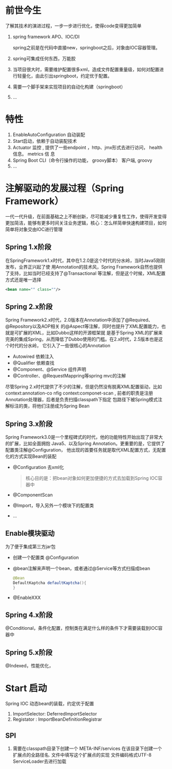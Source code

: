 # 前世今生

了解其技术的演进过程，一步一步进行优化，使得code变得更加简单

1. spring framework APO、IOC/DI

   spring之前是在代码中直接new，springboot之后，对象由IOC容器管理。

2. spring可集成任何东西，万能胶

3. 当项目很大时，需要维护配置很多xml，造成文件配置重量级，如何对配置进行轻量化，由此引出springboot，约定优于配置。

4. 需要一个脚手架来实现项目的自动化构建（springboot）

5. …

# 特性

1. EnableAutoConfiguration 自动装配
2. Start启动，依赖于自动装配技术
3. Actuator 监控 , 提供了一些endpoint ，http、jmx形式去进行访问， health信息。 metrics 信 息
4. Spring Boot CLI（命令行操作的功能， groovy脚本） 客户端, groovy
5. …

# 注解驱动的发展过程（Spring Framework）

一代一代升级，在前面基础之上不断创新，尽可能减少重复性工作，使得开发变得更加简洁，能够有更多时间关注业务逻辑，核心：怎么样简单快速构建项目，如何简单将对象交由IOC进行管理

## Spring 1.x阶段

在SpringFramework1.x时代，其中在1.2.0是这个时代的分水岭，当时Java5刚刚发布，业界正兴起了使 用Annotation的技术风，Spring Framework自然也提供了支持，比如当时已经支持了@Transactional 等注解，但是这个时候，XML配置方式还是唯一选择

~~~xml
<bean name="" class=""/>
~~~

## Spring 2.x阶段

Spring Framework2.x时代，2.0版本在Annotation中添加了@Required、@Repository以及AOP相关 的@Aspect等注解，同时也提升了XML配置能力，也就是可扩展的XML，比如Dubbo这样的开源框架就 是基于Spring XML的扩展来完美的集成Spring，从而降低了Dubbo使用的门槛。在2.x时代，2.5版本也是这个时代的分水岭， 它引入了一些很核心的Annotation

* Autowired 依赖注入 
* @Qualifier 依赖查找 
* @Component、@Service 组件声明 
* @Controller、@RequestMappring等spring mvc的注解

尽管Spring 2.x时代提供了不少的注解，但是仍然没有脱离XML配置驱动，比如context:annotation-co nfig context:componet-scan , 前者的职责是注册Annotation处理器，后者是负责扫描classpath下指定 包路径下被Spring模式注解标注的类，将他们注册成为Spring Bean 

## Spring 3.x阶段

Spring Framework3.0是一个里程碑式的时代，他的功能特性开始出现了非常大的扩展，比如全面拥抱 Java5、以及Spring Annotation。更重要的是，它提供了配置类注解@Configuration， 他出现的首要任务就是取代XML配置方式，无配置化的方式实现Bean的装配

* @Configuration 去xml化

  > 核心目的是：把bean对象如何更加便捷的方式去加载到Spring IOC容器中

* @ComponentScan

* @Import，导入另外一个模块下的配置类

* …

## Enable模块驱动

为了便于集成第三方jar包

* 创建一个配置类 @Configuration

* @bean注解来声明一个bean，或者通过@Service等方式扫描成bean

  ~~~java
  @Bean
  DefaultKaptcha defaultKaptcha(){
  }
  ~~~

* @EnableXXX

## Spring 4.x阶段

@Conditional，条件化配置，控制类在满足什么样的条件下才需要装载到IOC容器中

## Spring 5.x阶段

@Indexed，性能优化，



# Start 启动

Spring IOC 动态bean的装载，约定优于配置

1. ImportSelector: DeferredImportSelector 
2. Registator : ImportBeanDefinitionRegistrar

## SPI

1. 需要在classpath目录下创建一个 META-INF/services 在该目录下创建一个 扩展点的全路径名. 文件中填写这个扩展点的实现 文件编码格式UTF-8 ServiceLoader去进行加载


